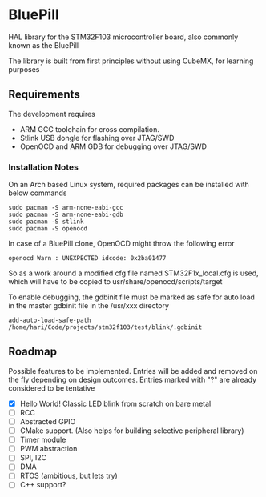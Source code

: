 # BluePill
HAL library for the STM32F103 microcontroller board, also commonly known as the BluePill

The library is built from first principles without using CubeMX, for learning
purposes

## Requirements
The development requires 
- ARM GCC toolchain for cross compilation.
- Stlink USB dongle for flashing over JTAG/SWD
- OpenOCD and ARM GDB for debugging over JTAG/SWD

### Installation Notes
On an Arch based Linux system, required packages can be installed with below
commands
```
sudo pacman -S arm-none-eabi-gcc
sudo pacman -S arm-none-eabi-gdb
sudo pacman -S stlink
sudo pacman -S openocd
```

In case of a BluePill clone, OpenOCD might throw the following error
```
openocd Warn : UNEXPECTED idcode: 0x2ba01477
```
So as a work around a modified cfg file named STM32F1x_local.cfg is used, which will have to
be copied to usr/share/openocd/scripts/target

To enable debugging, the gdbinit file must be marked as safe for auto load in
the master gdbinit file in the /usr/xxx directory
```
add-auto-load-safe-path /home/hari/Code/projects/stm32f103/test/blink/.gdbinit
```

## Roadmap
Possible features to be implemented. Entries will be added and removed on the
fly depending on design outcomes. Entries marked with "?" are already considered
to be tentative
- [x] Hello World! Classic LED blink from scratch on bare metal
- [ ] RCC
- [ ] Abstracted GPIO
- [ ] CMake support. (Also helps for building selective peripheral library)
- [ ] Timer module
- [ ] PWM abstraction
- [ ] SPI, I2C
- [ ] DMA
- [ ] RTOS (ambitious, but lets try)
- [ ] C++ support?
